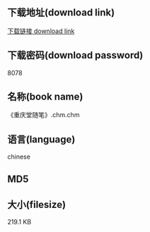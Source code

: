 ## 下载地址(download link)
[下载链接 download link](https://tutu365.netlify.app/?s=%E3%80%8A%E9%87%8D%E5%BA%86%E5%A0%82%E9%9A%8F%E7%AC%94%E3%80%8B.chm)

## 下载密码(download password)
8078

## 名称(book name)
《重庆堂随笔》.chm.chm

## 语言(language)
chinese

## MD5


## 大小(filesize)
219.1 KB
